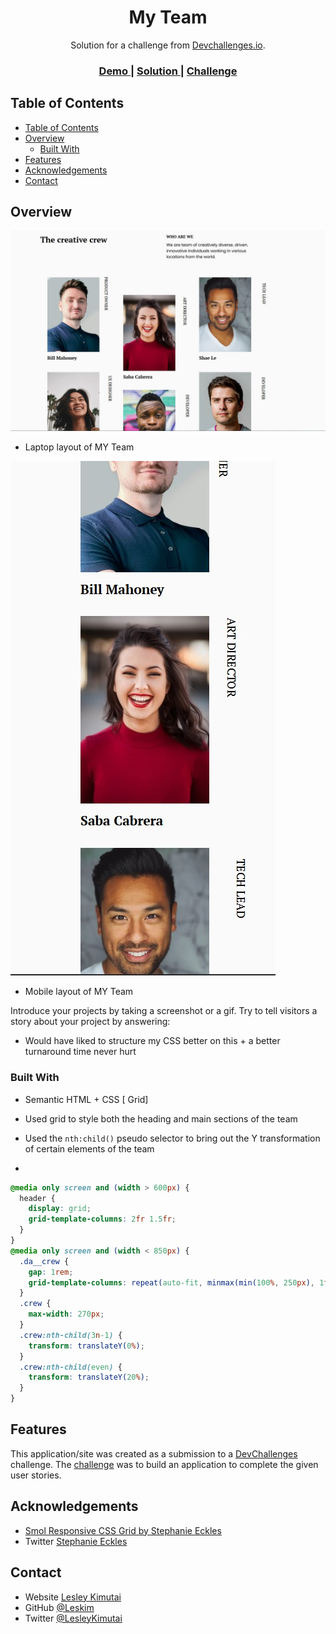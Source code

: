 <!-- Please update value in the {}  -->

<h1 align="center">My Team</h1>

<div align="center">
   Solution for a challenge from  <a href="http://devchallenges.io" target="_blank">Devchallenges.io</a>.
</div>

<div align="center">
  <h3>
    <a href="#">
      Demo
    </a>
    <span> | </span>
    <a href="https://github.com/issagoodlifeInc/MyTeam.git">
      Solution
    </a>
    <span> | </span>
    <a href="https://devchallenges.io/challenges/hhmesazsqgKXrTkYkt0U">
      Challenge
    </a>
  </h3>
</div>

<!-- TABLE OF CONTENTS -->

## Table of Contents

- [Table of Contents](#table-of-contents)
- [Overview](#overview)
  - [Built With](#built-with)
- [Features](#features)
- [Acknowledgements](#acknowledgements)
- [Contact](#contact)

<!-- OVERVIEW -->

## Overview

![Laptop View](./assets/images/laptopscrnshot.jpg)
- Laptop layout of MY Team


![Mobile View](./assets/images/mobilescrnshot.jpg)
- Mobile layout of MY Team

Introduce your projects by taking a screenshot or a gif. Try to tell visitors a story about your project by answering:

- Would have liked to structure my CSS better on this + a better turnaround time never hurt

### Built With

<!-- This section should list any major frameworks that you built your project 
using. Here are a few examples.-->

- Semantic HTML + CSS [ Grid]

- Used grid to style both the heading and main sections of the team
- Used the `nth:child()` pseudo selector to bring out the Y transformation of certain elements of the team
- 
```css
@media only screen and (width > 600px) {
  header {
    display: grid;
    grid-template-columns: 2fr 1.5fr;
  }
}
@media only screen and (width < 850px) {
  .da__crew {
    gap: 1rem;
    grid-template-columns: repeat(auto-fit, minmax(min(100%, 250px), 1fr));
  }
  .crew {
    max-width: 270px;
  }
  .crew:nth-child(3n-1) {
    transform: translateY(0%);
  }
  .crew:nth-child(even) {
    transform: translateY(20%);
  }
}

```


## Features

<!-- List the features of your application or follow the template. Don't share the figma file here :) -->

This application/site was created as a submission to a [DevChallenges](https://devchallenges.io/challenges) challenge. The [challenge](https://devchallenges.io/challenges/hhmesazsqgKXrTkYkt0U) was to build an application to complete the given user stories.


## Acknowledgements

<!-- This section should list any articles or add-ons/plugins that helps you to complete the project. This is optional but it will help you in the future. For exmpale -->

- [Smol Responsive CSS Grid by Stephanie Eckles](https://smolcss.dev/)
- Twitter [Stephanie Eckles](https://twitter.com/5t3ph)

## Contact

- Website [Lesley Kimutai](https://leskimfamily.herokuapp.com/lesley)
- GitHub [@Leskim](https://github.com/Leskim)
- Twitter [@LesleyKimutai](https://twitter.com/LesleyKimutai)
